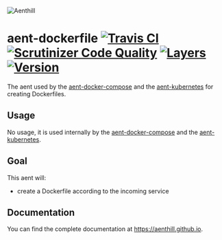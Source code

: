![Aenthill](https://avatars0.githubusercontent.com/u/36076306?s=200&u=77022eb3c9b55b54079c1d41a52f605f42ccaff0&v=4 "Aenthill")

# aent-dockerfile [![Travis CI](https://travis-ci.org/theaentmachine/aent-dockerfile.svg?branch=master "Travis CI")](https://travis-ci.org/theaentmachine/aent-dockerfile) [![Scrutinizer Code Quality](https://scrutinizer-ci.com/g/theaentmachine/aent-dockerfile/badges/quality-score.png?b=master "Scrutinizer Code Quality")](https://scrutinizer-ci.com/g/theaentmachine/aent-dockerfile/?branch=master) [![Layers](https://images.microbadger.com/badges/image/theaentmachine/aent-dockerfile.svg)](https://microbadger.com/images/theaentmachine/aent-dockerfile "Layers") [![Version](https://images.microbadger.com/badges/version/theaentmachine/aent-dockerfile.svg)](https://microbadger.com/images/theaentmachine/aent-dockerfile "Version")

The aent used by the [aent-docker-compose](https://github.com/theaentmachine/aent-docker-compose) and
the [aent-kubernetes](https://github.com/theaentmachine/aent-kubernetes) for creating Dockerfiles.

## Usage

No usage, it is used internally by the [aent-docker-compose](https://github.com/theaentmachine/aent-docker-compose) and
the [aent-kubernetes](https://github.com/theaentmachine/aent-kubernetes).

## Goal

This aent will:

- create a Dockerfile according to the incoming service

## Documentation

You can find the complete documentation at https://aenthill.github.io.